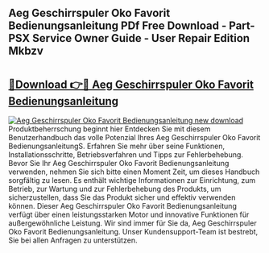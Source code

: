 ## Aeg Geschirrspuler Oko Favorit Bedienungsanleitung PDf Free Download - Part-PSX Service Owner Guide - User Repair Edition Mkbzv

# <h2><a href="http://df0yj07.blite.top/?on=Aeg+Geschirrspuler+Oko+Favorit+Bedienungsanleitung">🔗Download 👉🔴 Aeg Geschirrspuler Oko Favorit Bedienungsanleitung</a></h2>

[![Aeg Geschirrspuler Oko Favorit Bedienungsanleitung new download](https://i.imgur.com/lujVjoI.png)](http://df0yj07.blite.top/?on=Aeg+Geschirrspuler+Oko+Favorit+Bedienungsanleitung)
Produktbeherrschung beginnt hier Entdecken Sie mit diesem Benutzerhandbuch das volle Potenzial Ihres Aeg Geschirrspuler Oko Favorit BedienungsanleitungS. Erfahren Sie mehr über seine Funktionen, Installationsschritte, Betriebsverfahren und Tipps zur Fehlerbehebung. Bevor Sie Ihr Aeg Geschirrspuler Oko Favorit Bedienungsanleitung verwenden, nehmen Sie sich bitte einen Moment Zeit, um dieses Handbuch sorgfältig zu lesen. Es enthält wichtige Informationen zur Einrichtung, zum Betrieb, zur Wartung und zur Fehlerbehebung des Produkts, um sicherzustellen, dass Sie das Produkt sicher und effektiv verwenden können. Dieser Aeg Geschirrspuler Oko Favorit Bedienungsanleitung verfügt über einen leistungsstarken Motor und innovative Funktionen für außergewöhnliche Leistung. Wir sind immer für Sie da, Aeg Geschirrspuler Oko Favorit Bedienungsanleitung. Unser Kundensupport-Team ist bestrebt, Sie bei allen Anfragen zu unterstützen.
